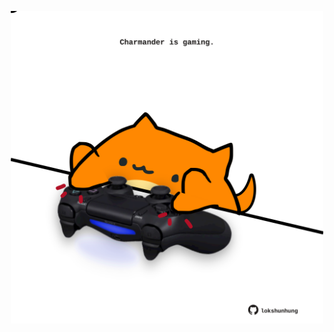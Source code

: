 <!-- built at 10/06/2023, 08:01:04 UTC -->
<p align="center">
  <img width="500" height="500" src="./ReadmeImage.svg">
</p>
